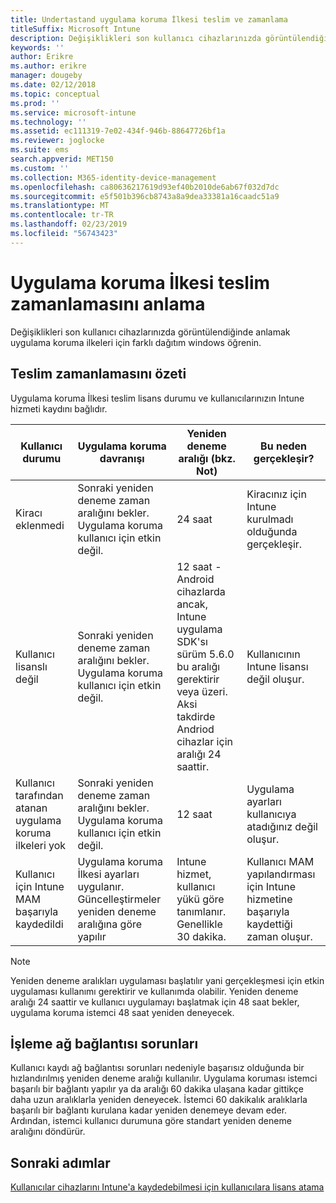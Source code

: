```yaml
---
title: Undertastand uygulama koruma İlkesi teslim ve zamanlama
titleSuffix: Microsoft Intune
description: Değişiklikleri son kullanıcı cihazlarınızda görüntülendiğinde anlamak uygulama koruma ilkeleri için farklı dağıtım windows öğrenin.
keywords: ''
author: Erikre
ms.author: erikre
manager: dougeby
ms.date: 02/12/2018
ms.topic: conceptual
ms.prod: ''
ms.service: microsoft-intune
ms.technology: ''
ms.assetid: ec111319-7e02-434f-946b-88647726bf1a
ms.reviewer: joglocke
ms.suite: ems
search.appverid: MET150
ms.custom: ''
ms.collection: M365-identity-device-management
ms.openlocfilehash: ca80636217619d93ef40b2010de6ab67f032d7dc
ms.sourcegitcommit: e5f501b396cb8743a8a9dea33381a16caadc51a9
ms.translationtype: MT
ms.contentlocale: tr-TR
ms.lasthandoff: 02/23/2019
ms.locfileid: "56743423"
---
```

# <a name="understand-app-protection-policy-delivery-timing"></a>Uygulama koruma İlkesi teslim zamanlamasını anlama

Değişiklikleri son kullanıcı cihazlarınızda görüntülendiğinde anlamak uygulama koruma ilkeleri için farklı dağıtım windows öğrenin.

## <a name="delivery-timing-summary"></a>Teslim zamanlamasını özeti

Uygulama koruma İlkesi teslim lisans durumu ve kullanıcılarınızın Intune hizmeti kaydını bağlıdır.  

|    Kullanıcı durumu    |    Uygulama koruma davranışı     |    Yeniden deneme aralığı (bkz. Not)    |    Bu neden gerçekleşir?    |
|-----------------------------------------------------|-------------------------------------------------------------------------------------------------|--------------------------------------------------------------------------------------|-----------------------------------------------------------------------------------------------------------|
|    Kiracı eklenmedi    |    Sonraki yeniden deneme zaman aralığını bekler.  Uygulama koruma kullanıcı için etkin değil.    |    24 saat    |    Kiracınız için Intune kurulmadı olduğunda gerçekleşir.    |
|    Kullanıcı lisanslı değil     |    Sonraki yeniden deneme zaman aralığını bekler.  Uygulama koruma kullanıcı için etkin değil.     |    12 saat - Android cihazlarda ancak, Intune uygulama SDK'sı sürüm 5.6.0 bu aralığı gerektirir veya üzeri. Aksi takdirde Andriod cihazlar için aralığı 24 saattir.   |    Kullanıcının Intune lisansı değil oluşur.    |
|    Kullanıcı tarafından atanan uygulama koruma ilkeleri yok    |    Sonraki yeniden deneme zaman aralığını bekler.  Uygulama koruma kullanıcı için etkin değil.    |    12 saat        |    Uygulama ayarları kullanıcıya atadığınız değil oluşur.    |
|    Kullanıcı için Intune MAM başarıyla kaydedildi    |    Uygulama koruma İlkesi ayarları uygulanır.    Güncelleştirmeler yeniden deneme aralığına göre yapılır    |    Intune hizmet, kullanıcı yükü göre tanımlanır.    Genellikle 30 dakika.     |    Kullanıcı MAM yapılandırması için Intune hizmetine başarıyla kaydettiği zaman oluşur.    |

> [!NOTE]
> Yeniden deneme aralıkları uygulaması başlatılır yani gerçekleşmesi için etkin uygulaması kullanımı gerektirir ve kullanımda olabilir.  Yeniden deneme aralığı 24 saattir ve kullanıcı uygulamayı başlatmak için 48 saat bekler, uygulama koruma istemci 48 saat yeniden deneyecek.

## <a name="handling-network-connectivity-issues"></a>İşleme ağ bağlantısı sorunları

Kullanıcı kaydı ağ bağlantısı sorunları nedeniyle başarısız olduğunda bir hızlandırılmış yeniden deneme aralığı kullanılır.  Uygulama koruması istemci başarılı bir bağlantı yapılır ya da aralığı 60 dakika ulaşana kadar gittikçe daha uzun aralıklarla yeniden deneyecek.  İstemci 60 dakikalık aralıklarla başarılı bir bağlantı kurulana kadar yeniden denemeye devam eder. Ardından, istemci kullanıcı durumuna göre standart yeniden deneme aralığını döndürür.

## <a name="next-steps"></a>Sonraki adımlar

[Kullanıcılar cihazlarını Intune'a kaydedebilmesi için kullanıcılara lisans atama](licenses-assign.md)

